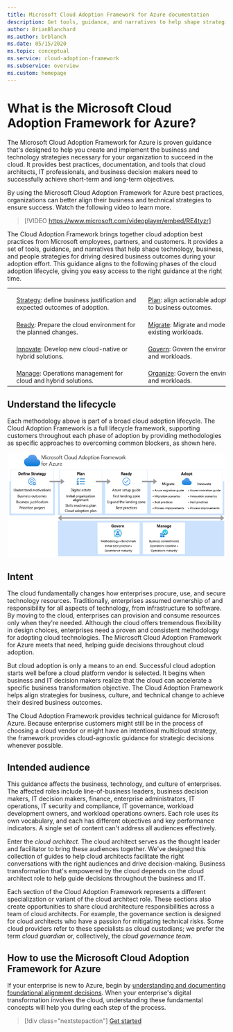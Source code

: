 ```yaml
---
title: Microsoft Cloud Adoption Framework for Azure documentation
description: Get tools, guidance, and narratives to help shape strategies and drive desired business outcomes in all phases of the cloud adoption lifecycle.
author: BrianBlanchard
ms.author: brblanch
ms.date: 05/15/2020
ms.topic: conceptual
ms.service: cloud-adoption-framework
ms.subservice: overview
ms.custom: homepage
---
```


# What is the Microsoft Cloud Adoption Framework for Azure?

The Microsoft Cloud Adoption Framework for Azure is proven guidance that's designed to help you create and implement the business and technology strategies necessary for your organization to succeed in the cloud. It provides best practices, documentation, and tools that cloud architects, IT professionals, and business decision makers need to successfully achieve short-term and long-term objectives.

By using the Microsoft Cloud Adoption Framework for Azure best practices, organizations can better align their business and technical strategies to ensure success. Watch the following video to learn more.

<!-- markdownlint-disable MD034 -->

> [!VIDEO https://www.microsoft.com/videoplayer/embed/RE4tyzr]

<!-- markdownlint-enable MD034 -->

The Cloud Adoption Framework brings together cloud adoption best practices from Microsoft employees, partners, and customers. It provides a set of tools, guidance, and narratives that help shape technology, business, and people strategies for driving desired business outcomes during your adoption effort. This guidance aligns to the following phases of the cloud adoption lifecycle, giving you easy access to the right guidance at the right time.

|  |  |  |  |  |
|--|--|--|--|--|
| <br> ![Strategy icon](./_images/icons/strategy.png) | <br> [Strategy](./strategy/index.md):&nbsp;define&nbsp;business&nbsp;justification&nbsp;and expected outcomes of adoption. | <br> ![Plan icon](./_images/icons/plan.png) | <br> [Plan](./plan/index.md):&nbsp;align&nbsp;actionable&nbsp;adoption&nbsp;plans to business outcomes. |
| <br> ![Ready icon](./_images/icons/ready.png)       | <br> [Ready](./ready/index.md): Prepare the cloud environment for the planned changes. | <br> ![Migrate icon](./_images/icons/adopt.png) | <br> [Migrate](./migrate/index.md): Migrate and modernize existing workloads. |
| <br> ![Innovate icon](./_images/icons/innovate.png) | <br> [Innovate](./innovate/index.md): Develop new cloud-native or hybrid solutions. | <br> ![Govern icon](./_images/icons/govern.png) | <br> [Govern](./govern/index.md): Govern the environment and workloads. |
| <br> ![Manage icon](./_images/icons/manage.png)     | <br> [Manage](./manage/index.md): Operations management for cloud and hybrid solutions. | <br> ![Organize icon](./_images/icons/organize.png) | <br> [Organize](./organize/index.md): Govern the environment and workloads. |

## Understand the lifecycle

Each methodology above is part of a broad cloud adoption lifecycle. The Cloud Adoption Framework is a full lifecycle framework, supporting customers throughout each phase of adoption by providing methodologies as specific approaches to overcoming common blockers, as shown here.

![Overview of the Cloud Adoption Framework](./_images/caf-overview-new.png)

## Intent

The cloud fundamentally changes how enterprises procure, use, and secure technology resources. Traditionally, enterprises assumed ownership of and responsibility for all aspects of technology, from infrastructure to software. By moving to the cloud, enterprises can provision and consume resources only when they're needed. Although the cloud offers tremendous flexibility in design choices, enterprises need a proven and consistent methodology for adopting cloud technologies. The Microsoft Cloud Adoption Framework for Azure meets that need, helping guide decisions throughout cloud adoption.

But cloud adoption is only a means to an end. Successful cloud adoption starts well before a cloud platform vendor is selected. It begins when business and IT decision makers realize that the cloud can accelerate a specific business transformation objective. The Cloud Adoption Framework helps align strategies for business, culture, and technical change to achieve their desired business outcomes.

The Cloud Adoption Framework provides technical guidance for Microsoft Azure. Because enterprise customers might still be in the process of choosing a cloud vendor or might have an intentional multicloud strategy, the framework provides cloud-agnostic guidance for strategic decisions whenever possible.

## Intended audience

This guidance affects the business, technology, and culture of enterprises. The affected roles include line-of-business leaders, business decision makers, IT decision makers, finance, enterprise administrators, IT operations, IT security and compliance, IT governance, workload development owners, and workload operations owners. Each role uses its own vocabulary, and each has different objectives and key performance indicators. A single set of content can't address all audiences effectively.

Enter the *cloud architect*. The cloud architect serves as the thought leader and facilitator to bring these audiences together. We've designed this collection of guides to help cloud architects facilitate the right conversations with the right audiences and drive decision-making. Business transformation that's empowered by the cloud depends on the cloud architect role to help guide decisions throughout the business and IT.

Each section of the Cloud Adoption Framework represents a different specialization or variant of the cloud architect role. These sections also create opportunities to share cloud architecture responsibilities across a team of cloud architects. For example, the governance section is designed for cloud architects who have a passion for mitigating technical risks. Some cloud providers refer to these specialists as cloud custodians; we prefer the term *cloud guardian* or, collectively, the *cloud governance team*.

## How to use the Microsoft Cloud Adoption Framework for Azure

If your enterprise is new to Azure, begin by [understanding and documenting foundational alignment decisions](./get-started/cloud-concepts.md). When your enterprise's digital transformation involves the cloud, understanding these fundamental concepts will help you during each step of the process.

<!-- docsTest:ignoreNextStep -->

> [!div class="nextstepaction"]
> [Get started](./get-started/index.md)
